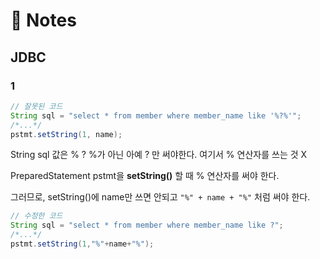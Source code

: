 # :pushpin: Notes

## JDBC
### 1
```java
// 잘못된 코드
String sql = "select * from member where member_name like '%?%'";
/*...*/
pstmt.setString(1, name);
```
String sql 값은 % ? %가 아닌 아예 ? 만 써야한다. 여기서 % 연산자를 쓰는 것 X 

PreparedStatement pstmt을 **setString()** 할 때 % 연산자를 써야 한다. 

그러므로, setString()에 name만 쓰면 안되고 ```"%" + name + "%"``` 처럼 써야 한다.

```java
// 수정한 코드 
String sql = "select * from member where member_name like ?";
/*...*/
pstmt.setString(1,"%"+name+"%");
```
